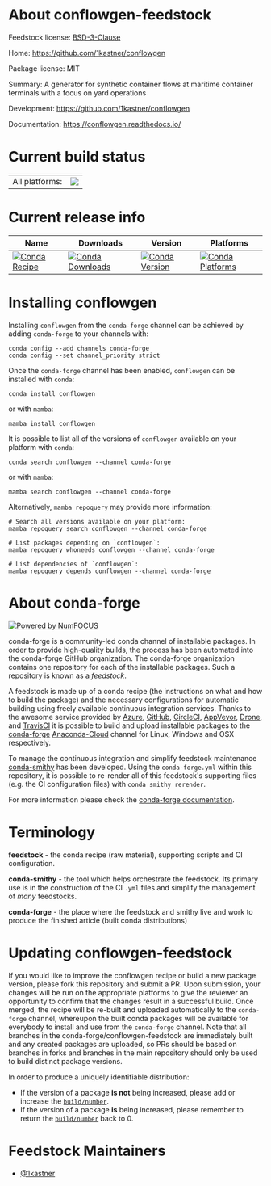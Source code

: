 About conflowgen-feedstock
==========================

Feedstock license: [BSD-3-Clause](https://github.com/conda-forge/conflowgen-feedstock/blob/main/LICENSE.txt)

Home: https://github.com/1kastner/conflowgen

Package license: MIT

Summary: A generator for synthetic container flows at maritime container terminals with a focus on yard operations

Development: https://github.com/1kastner/conflowgen

Documentation: https://conflowgen.readthedocs.io/

Current build status
====================


<table><tr><td>All platforms:</td>
    <td>
      <a href="https://dev.azure.com/conda-forge/feedstock-builds/_build/latest?definitionId=15965&branchName=main">
        <img src="https://dev.azure.com/conda-forge/feedstock-builds/_apis/build/status/conflowgen-feedstock?branchName=main">
      </a>
    </td>
  </tr>
</table>

Current release info
====================

| Name | Downloads | Version | Platforms |
| --- | --- | --- | --- |
| [![Conda Recipe](https://img.shields.io/badge/recipe-conflowgen-green.svg)](https://anaconda.org/conda-forge/conflowgen) | [![Conda Downloads](https://img.shields.io/conda/dn/conda-forge/conflowgen.svg)](https://anaconda.org/conda-forge/conflowgen) | [![Conda Version](https://img.shields.io/conda/vn/conda-forge/conflowgen.svg)](https://anaconda.org/conda-forge/conflowgen) | [![Conda Platforms](https://img.shields.io/conda/pn/conda-forge/conflowgen.svg)](https://anaconda.org/conda-forge/conflowgen) |

Installing conflowgen
=====================

Installing `conflowgen` from the `conda-forge` channel can be achieved by adding `conda-forge` to your channels with:

```
conda config --add channels conda-forge
conda config --set channel_priority strict
```

Once the `conda-forge` channel has been enabled, `conflowgen` can be installed with `conda`:

```
conda install conflowgen
```

or with `mamba`:

```
mamba install conflowgen
```

It is possible to list all of the versions of `conflowgen` available on your platform with `conda`:

```
conda search conflowgen --channel conda-forge
```

or with `mamba`:

```
mamba search conflowgen --channel conda-forge
```

Alternatively, `mamba repoquery` may provide more information:

```
# Search all versions available on your platform:
mamba repoquery search conflowgen --channel conda-forge

# List packages depending on `conflowgen`:
mamba repoquery whoneeds conflowgen --channel conda-forge

# List dependencies of `conflowgen`:
mamba repoquery depends conflowgen --channel conda-forge
```


About conda-forge
=================

[![Powered by
NumFOCUS](https://img.shields.io/badge/powered%20by-NumFOCUS-orange.svg?style=flat&colorA=E1523D&colorB=007D8A)](https://numfocus.org)

conda-forge is a community-led conda channel of installable packages.
In order to provide high-quality builds, the process has been automated into the
conda-forge GitHub organization. The conda-forge organization contains one repository
for each of the installable packages. Such a repository is known as a *feedstock*.

A feedstock is made up of a conda recipe (the instructions on what and how to build
the package) and the necessary configurations for automatic building using freely
available continuous integration services. Thanks to the awesome service provided by
[Azure](https://azure.microsoft.com/en-us/services/devops/), [GitHub](https://github.com/),
[CircleCI](https://circleci.com/), [AppVeyor](https://www.appveyor.com/),
[Drone](https://cloud.drone.io/welcome), and [TravisCI](https://travis-ci.com/)
it is possible to build and upload installable packages to the
[conda-forge](https://anaconda.org/conda-forge) [Anaconda-Cloud](https://anaconda.org/)
channel for Linux, Windows and OSX respectively.

To manage the continuous integration and simplify feedstock maintenance
[conda-smithy](https://github.com/conda-forge/conda-smithy) has been developed.
Using the ``conda-forge.yml`` within this repository, it is possible to re-render all of
this feedstock's supporting files (e.g. the CI configuration files) with ``conda smithy rerender``.

For more information please check the [conda-forge documentation](https://conda-forge.org/docs/).

Terminology
===========

**feedstock** - the conda recipe (raw material), supporting scripts and CI configuration.

**conda-smithy** - the tool which helps orchestrate the feedstock.
                   Its primary use is in the construction of the CI ``.yml`` files
                   and simplify the management of *many* feedstocks.

**conda-forge** - the place where the feedstock and smithy live and work to
                  produce the finished article (built conda distributions)


Updating conflowgen-feedstock
=============================

If you would like to improve the conflowgen recipe or build a new
package version, please fork this repository and submit a PR. Upon submission,
your changes will be run on the appropriate platforms to give the reviewer an
opportunity to confirm that the changes result in a successful build. Once
merged, the recipe will be re-built and uploaded automatically to the
`conda-forge` channel, whereupon the built conda packages will be available for
everybody to install and use from the `conda-forge` channel.
Note that all branches in the conda-forge/conflowgen-feedstock are
immediately built and any created packages are uploaded, so PRs should be based
on branches in forks and branches in the main repository should only be used to
build distinct package versions.

In order to produce a uniquely identifiable distribution:
 * If the version of a package **is not** being increased, please add or increase
   the [``build/number``](https://docs.conda.io/projects/conda-build/en/latest/resources/define-metadata.html#build-number-and-string).
 * If the version of a package **is** being increased, please remember to return
   the [``build/number``](https://docs.conda.io/projects/conda-build/en/latest/resources/define-metadata.html#build-number-and-string)
   back to 0.

Feedstock Maintainers
=====================

* [@1kastner](https://github.com/1kastner/)

